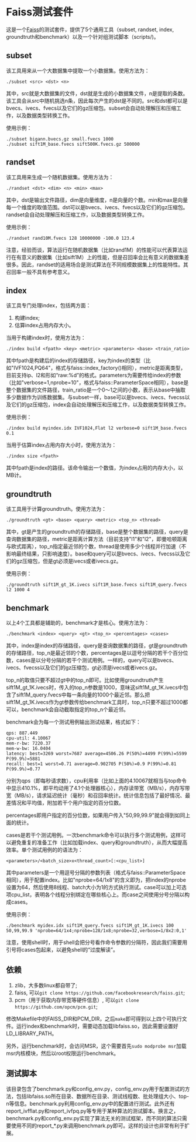 # Faiss测试套件

这是一个[Faiss](https://github.com/facebookresearch/faiss)的测试套件，提供了5个通用工具（subset, randset, index, groundtruth和benchmark）以及一个针对组测试脚本（scripts/)。

## subset

该工具用来从一个大数据集中提取一个小数据集。使用方法为：
```
./subset <src> <dst> <n>
```
其中，src就是大数据集的文件，dst就是生成的小数据集文件，n是提取的条数。该工具会从src中随机挑选n条，因此每次产生的dst是不同的。src和dst都可以是bvecs、ivecs、fvecs以及它们的gz压缩包。subset会自动处理解压和压缩工作，以及数据类型转换工作。

使用示例：
```
./subset bigann.bvecs.gz small.fvecs 1000
./subset sift1M_base.fvecs sift500K.fvecs.gz 500000
```

## randset

该工具用来生成一个随机数据集。使用方法为：
```
./randset <dst> <dim> <n> <min> <max>
```
其中，dst是输出文件路径，dim是向量维度，n是向量的个数。min和max是向量每一个维度的取值范围。dst可以是bvecs、ivecs、fvecs以及它们的gz压缩包。randset会自动处理解压和压缩工作，以及数据类型转换工作。

使用示例：
```
./randset rand10M.fvecs 128 10000000 -100.0 123.4
```

注意，经验而谈，算法运行在随机数据集（比如rand1M）的性能可以代表算法运行在有意义的数据集（比如sift1M）上的性能，但是召回率会比有意义的数据集差很多。因此，randset的适用场合是测试算法在不同规模数据集上的性能特性。其召回率一般不具有参考意义。

## index

该工具专门处理index，包括两方面：
1) 构建index;
2) 估算index占用内存大小。

当用于构建index时，使用方法为：
```
./index build <fpath> <key> <metric> <parameters> <base> <train_ratio>
```
其中fpath是构建后的index的存储路径，key为index的类型（比如"IVF1024,PQ64"，格式与faiss::index_factory()相同），metric是距离类型，目前支持ip、l2和形如“raw:%d”的格式。parameters为需要传给index的参数（比如"verbose=1,nprobe=10"，格式与faiss::ParameterSpace相同），base是整个数据集的文件路径，train_ratio是一个0～1之间的小数，表示从base中抽取多少数据作为训练数据集。与subset一样，base可以是bvecs、ivecs、fvecss以及它们的gz压缩包，index会自动处理解压和压缩工作，以及数据类型转换工作。

使用示例：
```
./index build myindex.idx IVF1024,Flat l2 verbose=0 sift1M_base.fvecs 0.1
```

当用于估算index占用内存大小时，使用方法为：
```
./index size <fpath>
```
其中fpath是index的路径。该命令输出一个数值，为index占用的内存大小，以MB计。

## groundtruth

该工具用于计算groundtruth。使用方法为：
```
./groundtruth <gt> <base> <query> <metric> <top_n> <thread>
```
其中，gt是产生的groundtruth的存储路径，base是整个数据集的路径，query是查询数据集的路径，metric是距离计算方法（目前支持"l1"和"l2"，即曼哈顿距离与欧式距离），top_n指定最近邻的个数，thread是使用多少个线程并行加速（不影响最终结果，只影响速度）。base和query可以是bvecs、ivecs、fvecss以及它们的gz压缩包，但是gt必须是ivecs或者ivecs.gz。

使用示例：
```
./groundtruth sift1M_gt_1K.ivecs sift1M_base.fvecs sift1M_query.fvecs l2 1000 4
```

## benchmark

以上4个工具都是辅助的，benchmark才是核心。使用方法为：
```
./benchmark <index> <query> <gt> <top_n> <percentages> <cases>
```
其中，index是index的存储路径，query是查询数据集的路径，gt是groundtruth的存储路径，top_n是最近邻的个数，percentages是以逗号分隔的若干个百分位数，cases是以分号分隔的若干个测试用例。一样的，query可以是bvecs、ivecs、fvecss以及它们的gz压缩包，gt必须是ivecs或者ivecs.gz。

top_n的取值只要不超过gt中的top_n即可。比如使用groundtruth产生sift1M_gt_1K.ivecs时，传入的top_n参数是1000，意味这sift1M_gt_1K.ivecs中包含了sift1M_query.fvecs中每一条向量的1000个最近邻。那么把sift1M_gt_1K.ivecs作为gt参数传给benchmark工具时，top_n只要不超过1000都可以，benchmark会自动截取指定的top_n个最近邻。

benchmark会为每一个测试用例输出测试结果，格式如下：
```
qps: 887.449
cpu-util: 4.10067
mem-r-bw: 7220.37
mem-w-bw: 16.0404
latency: best=3269 worst=7687 average=4506.26 P(50%)=4499 P(99%)=5599 P(99.9%)=5881
recall: best=1 worst=0.71 average=0.902705 P(50%)=0.9 P(99%)=0.81 P(99.9%)=0.77
```
分别为qps（即每秒请求数），cpu利用率（比如上面的4.10067就相当与top命令中显示410.1%，即平均动用了4.1个处理器核心），内存读带宽（MB/s），内存写带宽（MB/s），请求延迟统计（毫秒）和召回率统计。统计信息包括了最好情况、最差情况和平均值，附加若干个用户指定的百分位数。

percentages即用户指定的百分位数，如果用户传入"50,99,99.9"就会得到如同上面的统计。

cases是若干个测试用例。一次benchmark命令可以执行多个测试用例，这样可以避免重复的准备工作（比如加载index、query和groundtruth），从而大幅提高效率。单个测试用例的的语法为：
```
<parameters>/<batch_size>x<thread_count>[:<cpu_list>]
```
其中parameters是一个用逗号分隔的参数列表（格式与faiss::ParameterSpace相同），用于配置index。比如"nprobe=64/1x8"的含义即为，把index的nprobe设置为64，然后使用8线程、batch大小为1的方式执行测试。case可以加上可选项cpu_list，表明各个线程分别绑定在哪些核心上。而case之间使用分号分隔以构成cases。

使用示例：
```
./benchmark myidex.idx sift1M_query.fvecs sift1M_gt_1K.ivecs 100 50,99,99.9 'nprobe=64/1x4;nprobe=128/1x8;nprobe=32,verbose=1/8x2:0,1'
```
注意，使用shell时，用于shell会把分号看作命令参数的分隔符，因此我们需要用引号将cases包起来，以避免shell的“过度解读”。

## 依赖

1) zlib，大多数linux都自带了;
2) faiss, 可以`git clone https://github.com/facebookresearch/faiss.git`;
3) pcm（用于获取内存带宽等硬件信息）, 可以`git clone https://github.com/opcm/pcm.git`;

修改Makefile中的FAISS_DIR和PCM_DIR，之后`make`即可得到以上四个可执行文件。运行index和benchmark时，需要动态加载libfaiss.so，因此需要设置好LD_LIBRARY_PATH。

另外，运行benchmark时，会访问MSR，这个需要首先`sudo modprobe msr`加载msr内核模块，然后以root权限运行benchmark。

## 测试脚本

该目录包含了benchmark.py和config_env.py，config_env.py用于配置测试的方法，包括libfaiss.so所在目录、数据所在目录、测试线程数、批处理组大小、top-n等信息。benchmark.py利用config_env.py中的配置进行测试。此外还有report_ivfflat.py和report_ivfpq.py等专用于某种算法的测试脚本。换言之，benchmark.py和config_env.py实现了算法无关的测试框架，而不同的算法只需要使用不同的report_*.py来调用benchmark.py即可。这样的设计也非常有利于扩展。
